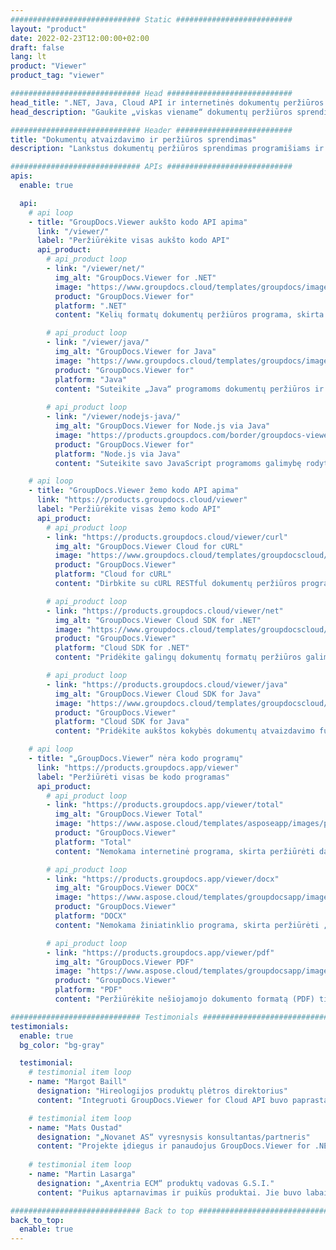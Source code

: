 ```yaml
---
############################# Static ##########################
layout: "product"
date: 2022-02-23T12:00:00+02:00
draft: false
lang: lt
product: "Viewer"
product_tag: "viewer"

############################# Head ############################
head_title: ".NET, Java, Cloud API ir internetinės dokumentų peržiūros programos iš GroupDocs"
head_description: "Gaukite „viskas viename“ dokumentų peržiūros sprendimą, skirtą .NET, „Java“ ir debesies programoms. Peržiūrėkite įprastus dokumentų formatus internete naudodami paprastą vilkimo ir nuleidimo funkciją."

############################# Header ##########################
title: "Dokumentų atvaizdavimo ir peržiūros sprendimas"
description: "Lankstus dokumentų peržiūros sprendimas programišiams ir profesionalams, kad būtų galima atkurti ir rodyti plačiai naudojamus failų formatus bet kur."

############################# APIs ############################
apis:
  enable: true

  api:
    # api loop
    - title: "GroupDocs.Viewer aukšto kodo API apima"
      link: "/viewer/"
      label: "Peržiūrėkite visas aukšto kodo API"
      api_product:
        # api_product loop
        - link: "/viewer/net/"
          img_alt: "GroupDocs.Viewer for .NET"
          image: "https://www.groupdocs.cloud/templates/groupdocs/images/product-logos/groupdocs-viewer-net.png"
          product: "GroupDocs.Viewer for"
          platform: ".NET"
          content: "Kelių formatų dokumentų peržiūros programa, skirta .NET ir Mono sistemoms, kad būtų galima pateikti daugiau nei 190 populiarių failų formatų iš jūsų programų."

        # api_product loop
        - link: "/viewer/java/"
          img_alt: "GroupDocs.Viewer for Java"
          image: "https://www.groupdocs.cloud/templates/groupdocs/images/product-logos/groupdocs-viewer-java.png"
          product: "GroupDocs.Viewer for"
          platform: "Java"
          content: "Suteikite „Java“ programoms dokumentų peržiūros ir atvaizdavimo galimybes, kad būtų galima rodyti įvairius dokumentus, vaizdus ir diagramas."
        
        # api_product loop
        - link: "/viewer/nodejs-java/"
          img_alt: "GroupDocs.Viewer for Node.js via Java"
          image: "https://products.groupdocs.com/border/groupdocs-viewer-nodejs-java.svg"
          product: "GroupDocs.Viewer for"
          platform: "Node.js via Java"
          content: "Suteikite savo JavaScript programoms galimybę rodyti įvairius Microsoft Office dokumentus, PDF ir paveikslus, kad būtų pritraukianti vartotojo patirtis."

    # api loop
    - title: "GroupDocs.Viewer žemo kodo API apima"
      link: "https://products.groupdocs.cloud/viewer"
      label: "Peržiūrėkite visas žemo kodo API"
      api_product:
        # api_product loop
        - link: "https://products.groupdocs.cloud/viewer/curl"
          img_alt: "GroupDocs.Viewer Cloud for cURL"
          image: "https://www.groupdocs.cloud/templates/groupdocscloud/images/sdk/272x272/groupdocs_viewer-for-curl.png"
          product: "GroupDocs.Viewer"
          platform: "Cloud for cURL"
          content: "Dirbkite su cURL RESTful dokumentų peržiūros programos API, kad savo programose greitai atkurtumėte ir parodytumėte Microsoft Office, PDF ir kitus įprastus failų formatus."

        # api_product loop
        - link: "https://products.groupdocs.cloud/viewer/net"
          img_alt: "GroupDocs.Viewer Cloud SDK for .NET"
          image: "https://www.groupdocs.cloud/templates/groupdocscloud/images/sdk/272x272/groupdocs_viewer-for-net.png"
          product: "GroupDocs.Viewer"
          platform: "Cloud SDK for .NET"
          content: "Pridėkite galingų dokumentų formatų peržiūros galimybių .NET programose naudodami debesies SDK, skirtą .NET. Peržiūrėkite dokumentus HTML, PDF arba kaip vaizdą."

        # api_product loop
        - link: "https://products.groupdocs.cloud/viewer/java"
          img_alt: "GroupDocs.Viewer Cloud SDK for Java"
          image: "https://www.groupdocs.cloud/templates/groupdocscloud/images/sdk/272x272/groupdocs_viewer-for-java.png"
          product: "GroupDocs.Viewer"
          platform: "Cloud SDK for Java"
          content: "Pridėkite aukštos kokybės dokumentų atvaizdavimo funkcijų prie savo „Java“ programų naudodami specialiai sukurtą „Java“ dokumentų peržiūros programos SDK."

    # api loop
    - title: "„GroupDocs.Viewer“ nėra kodo programų" 
      link: "https://products.groupdocs.app/viewer"
      label: "Peržiūrėti visas be kodo programas"
      api_product:
        # api_product loop
        - link: "https://products.groupdocs.app/viewer/total"
          img_alt: "GroupDocs.Viewer Total"
          image: "https://www.aspose.cloud/templates/asposeapp/images/products/logo/aspose_viewer-app.png"
          product: "GroupDocs.Viewer"
          platform: "Total"
          content: "Nemokama internetinė programa, skirta peržiūrėti daugiau nei 190 failų formatų iš bet kurios jūsų pasirinktos naršyklės."

        # api_product loop
        - link: "https://products.groupdocs.app/viewer/docx"
          img_alt: "GroupDocs.Viewer DOCX"
          image: "https://www.aspose.cloud/templates/groupdocsapp/images/products/logo/groupdocs_words-app.png"
          product: "GroupDocs.Viewer"
          platform: "DOCX"
          content: "Nemokama žiniatinklio programa, skirta peržiūrėti „Microsoft Word“ failus internete iš bet kurio įrenginio."

        # api_product loop
        - link: "https://products.groupdocs.app/viewer/pdf"
          img_alt: "GroupDocs.Viewer PDF"
          image: "https://www.aspose.cloud/templates/groupdocsapp/images/products/logo/groupdocs_pdf-app.png"
          product: "GroupDocs.Viewer"
          platform: "PDF"
          content: "Peržiūrėkite nešiojamojo dokumento formatą (PDF) tiesiai iš savo žiniatinklio naršyklės."

############################# Testimonials ###############################
testimonials:
  enable: true
  bg_color: "bg-gray"

  testimonial:
    # testimonial item loop
    - name: "Margot Baill"
      designation: "Hireologijos produktų plėtros direktorius"
      content: "Integruoti GroupDocs.Viewer for Cloud API buvo paprasta naudojant jų fantastišką Ruby SDK. Nėra tiek daug įmonių, kurios nori dirbti su mumis dėl to, ko norime. Tai puiki partnerystė."

    # testimonial item loop
    - name: "Mats Oustad"
      designation: "„Novanet AS“ vyresnysis konsultantas/partneris"
      content: "Projekte įdiegus ir panaudojus GroupDocs.Viewer for .NET, atrodo, kad jis veikia labai gerai. Išbandžiau su daugybe dokumentų ir kol kas viskas gerai. Viskas, ką sukūriau, gražiai atvaizduojama ir atrodo taip pat gerai, kaip ir PDF peržiūros programoje arba MS Word."
              
    # testimonial item loop
    - name: "Martin Lasarga"
      designation: "„Axentria ECM“ produktų vadovas G.S.I."
      content: "Puikus aptarnavimas ir puikūs produktai. Jie buvo labai naudingi ir reagavo per .NET diegimo procesą GroupDocs.Viewer, todėl negaliu jų rekomenduoti."

############################# Back to top ###############################
back_to_top:
  enable: true
---
```

